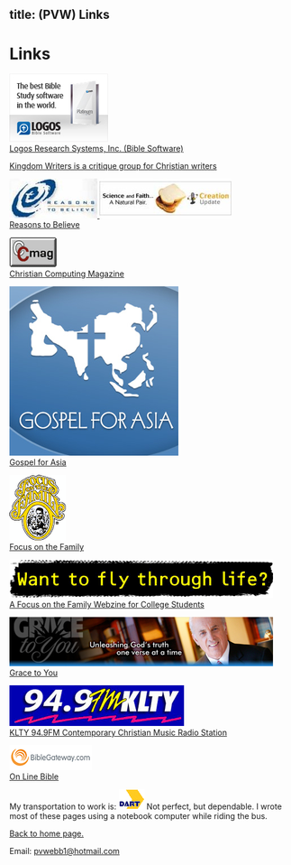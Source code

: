 title: (PVW) Links
-----

# Links

[![Logos Bible Software](images/logosbox2010a.jpg)  
 Logos Research Systems, Inc. (Bible Software)](http://www.logos.com/)

[Kingdom Writers is a critique group for Christian writers](http://www.egroups.com/subscribe/KingdomWriters)
 
[![Reasons to Believe](images/reasonstobelieve.jpg)
![Reasons to Believe](images/scienceandfaith.jpg)  
Reasons to Believe](http://www.reasons.org)

[![Christian Computing Magazine](images/ccmagnal.gif)  
Christian Computing Magazine](http://www.ccmag.com/)

[![Gospel for Asia](images/GFA-logo-300x300.jpg)  
Gospel for Asia](http://www.gfa.org/)

[![Focus on the Family](images/fof_logo.gif)  
Focus on the Family](http://www.focusonthefamily.com/)

[![Boundless Webzine](images/Fly468x68A.gif)  
A Focus on the Family Webzine for College Students](http://www.boundless.org/)

[![Grace to You](images/468x87_GTY.jpg)  
Grace to You](http://www.gty.org/)

[![KLTY 94.9FM](images/BumperStick_resized.gif)  
KLTY 94.9FM Contemporary Christian Music Radio Station ](http://www.klty.com/)

[![Welcome to the Bible Gateway(TM) - Search the Bible in seven languages and multiple Bible Versions](images/bglogo_sm.gif)  
On Line Bible](http://www.biblegateway.com/ "The Bible in multiple languages, versions, and formats")

My transportation to work is:
[![DART](images/dartlogo.gif)](http://www.dart.org/)
Not perfect, but dependable.
I wrote most of these pages using a notebook computer while riding the bus.

[Back to home page.](index.md)

Email: [pvwebb1@hotmail.com](mailto:pvwebb1@hotmail.com)
